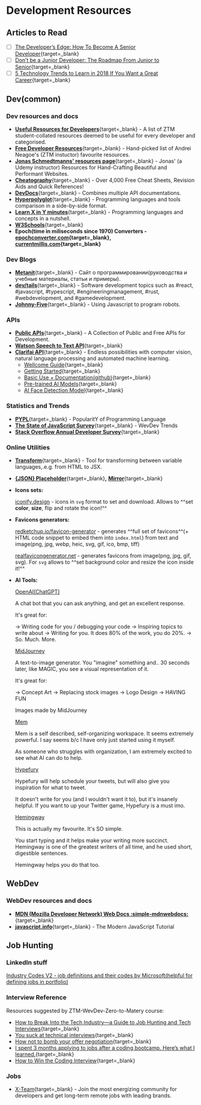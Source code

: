 # Development Resources

## Articles to Read

+ [ ] [The Developer’s Edge: How To Become A Senior Developer](https://zerotomastery.io/blog/developers-edge-how-to-become-a-senior-developer/){target=_blank}
+ [ ] [Don’t be a Junior Developer: The Roadmap From Junior to Senior](https://zerotomastery.io/blog/dont-be-a-junior-developer-the-roadmap/){target=_blank}
+ [ ] [5 Technology Trends to Learn in 2018 If You Want a Great Career](https://zerotomastery.io/blog/5-technology-trends-to-learn-in-2018/){target=_blank}

## Dev(common)

### Dev resources and docs

+ [**Useful Resources for Developers**](https://zero-to-mastery.github.io/resources/){target=_blank} - A list of ZTM student-collated resources deemed to be useful for every developer and categorised.
+ [**Free Developer Resources**](https://zerotomastery.io/resources/?utm_source=github&utm_medium=resources){target=_blank} - Hand-picked list of Andrei Neagoe's (ZTM instuctor) favourite resources.
+ [**Jonas Schmedtmanns' resources page**](https://codingheroes.io/resources/){target=_blank} - Jonas' (a Udemy instructor) Resources for Hand-Crafting Beautiful and Performant Websites.
+ [**Cheatography**](https://cheatography.com/){target=_blank} - Over 4,000 Free Cheat Sheets, Revision Aids and Quick References!
+ [**DevDocs**](https://devdocs.io/){target=_blank} - Combines multiple API documentations.
+ [**Hyperpolyglot**](https://hyperpolyglot.org/){target=_blank} - Programming languages and tools comparison in a side-by-side format.
+ [**Learn X in Y minutes**](https://learnxinyminutes.com/){target=_blank} - Programming languages and concepts in a nutshell.
+ [**W3Schools**](https://www.w3schools.com/){target=_blank}
+ **Epoch(time in miliseconds since 1970) Converters - [epochconverter.com](https://currentmillis.com/){target=_blank}, [currentmillis.com](https://currentmillis.com/){target=_blank}**

### Dev Blogs

+ [**Metanit**](https://metanit.com/){target=_blank} - Сайт о программировании(руководства и учебные материалы, статьи и примеры).
+ [**dev/tails**](https://devtails.xyz/){target=_blank} - Software development topics such as #react, #javascript, #typescript, #engineeringmanagement, #rust, #webdevelopment, and #gamedevelopment.
+ [**Johnny-Five**](http://johnny-five.io/){target=_blank} - Using Javascript to program robots.

### APIs

+ [**Public APIs**](https://public-apis.xyz/){target=_blank} - A Collection of Public and Free APIs for Development.
+ [**Watson Speech to Text API**](https://www.ibm.com/cloud/watson-speech-to-text){target=_blank}
+ [**Clarifai API**](https://www.clarifai.com/){target=_blank} - Endless possibilities with computer vision, natural language processing and automated machine learning.
    + [Wellcome Guide](https://docs.clarifai.com/){target=_blank}
    + [Getting Started](https://help.clarifai.com/hc/en-us/articles/1500011247401){target=_blank}
    + [Basic Use + Documentation(github)](https://github.com/Clarifai/clarifai-javascript#basic-use){target=_blank}
    + [Pre-trained AI Models](https://www.clarifai.com/developers/pre-trained-models){target=_blank}
    + [AI Face Detection Model](https://www.clarifai.com/models/ai-face-detection){target=_blank}

### Statistics and Trends

+ [**PYPL**](https://pypl.github.io/PYPL.html){target=_blank} - PopularitY of Programming Language
+ [**The State of JavaScript Survey**](https://stateofjs.com/){target=_blank} - WevDev Trends
+ [**Stack Overflow Annual Developer Survey**](https://insights.stackoverflow.com/survey){target=_blank}

### Online Utilities

+ [**Transform**](https://transform.tools/){target=_blank} - Tool for transforming between variable languages,.e.g. from HTML to JSX.
+ [**{JSON} Placeholder**](https://jsonplaceholder.typicode.com/){target=_blank}**,** [**Mirror**](https://jsonplaceholder.cypress.io/){target=_blank}
+ **Icons sets:**

    [iconify.design](https://iconify.design/) - icons in `svg` format to set and download. Allows to ^^set **color**, **size**, flip and rotate the icon!^^

+ **Favicons generators:**

    [redketchup.io/favicon-generator](https://redketchup.io/favicon-generator) - generates ^^full set of favicons^^(+ HTML code snippet to embed them into `index.html`) from text and image(png, jpg, webp, heic, svg, gif, ico, bmp, tiff)

    [realfavicongenerator.net](https://realfavicongenerator.net/) - generates favicons from image(png, jpg, gif, svg). For `svg` allows to ^^set background color and resize the icon inside it!^^

+ **AI Tools:**

    [OpenAI(ChatGPT)](https://chat.openai.com/auth/login)

    A chat bot that you can ask anything, and get an excellent response.

    It's great for:

    -> Writing code for you / debugging your code
    -> Inspiring topics to write about
    -> Writing for you. It does 80% of the work, you do 20%.
    -> So. Much. More.

    [MidJourney](https://midjourney.gitbook.io/docs/)

    A text-to-image generator. You "imagine" something and.. 30 seconds later, like MAGIC, you see a visual representation of it.

    It's great for:

    -> Concept Art
    -> Replacing stock images
    -> Logo Design
    -> HAVING FUN

    Images made by MidJourney

    [Mem](https://get.mem.ai/)

    Mem is a self described, self-organizing workspace. It seems extremely powerful. I say seems b/c I have only just started using it myself.

    As someone who struggles with organization, I am extremely excited to see what AI can do to help.

    [Hypefury](https://hypefury.com/)

    Hypefury will help schedule your tweets, but will also give you inspiration for what to tweet.

    It doesn't write for you (and I wouldn't want it to), but it's insanely helpful. If you want to up your Twitter game, Hypefury is a must imo.

    [Hemingway](https://hemingwayapp.com/)

    This is actually my favourite. It's SO simple.

    You start typing and it helps make your writing more succinct. Hemingway is one of the greatest writers of all time, and he used short, digestible sentences.

    Hemingway helps you do that too.

## WebDev

### WebDev resources and docs

+ [**MDN (Mozilla Developer Network) Web Docs :simple-mdnwebdocs:**](https://developer.mozilla.org/en-US/){target=_blank}
+ [**javascript.info**](https://javascript.info/){target=_blank} - The Modern JavaScript Tutorial

## Job Hunting

### LinkedIn stuff

[Industry Codes V2 - job definitions and their codes by Microsoft(helpful for defining jobs in portfolio)](https://learn.microsoft.com/en-us/linkedin/shared/references/reference-tables/industry-codes-v2)

### Interview Reference

Resources suggested by ZTM-WevDev-Zero-to-Matery course:

+ [How to Break Into the Tech Industry—a Guide to Job Hunting and Tech Interviews](https://haseebq.com/how-to-break-into-tech-job-hunting-and-interviews/){target=_blank}
+ [You suck at technical interviews](https://seldo.com/posts/you_suck_at_technical_interviews){target=_blank}
+ [How not to bomb your offer negotiation](https://www.freecodecamp.org/news/how-not-to-bomb-your-offer-negotiation-c46bb9bc7dea/){target=_blank}
+ [I spent 3 months applying to jobs after a coding bootcamp. Here’s what I learned.](https://www.freecodecamp.org/news/5-key-learnings-from-the-post-bootcamp-job-search-9a07468d2331/){target=_blank}
+ [How to Win the Coding Interview](https://medium.com/on-writing-code/how-to-win-the-coding-interview-71ae7102d685){target=_blank}

### Jobs

+ [X-Team](https://x-team.com/developers/){target=_blank} - Join the most energizing community for developers and get long-term remote jobs with leading brands.
